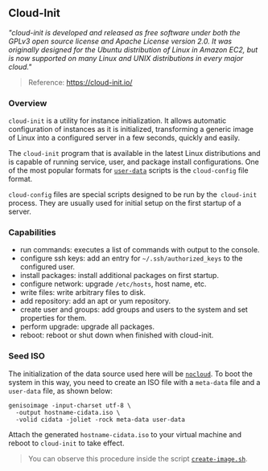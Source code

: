 ## Cloud-Init
*"cloud-init is developed and released as free software under both the GPLv3 open source license and Apache License version 2.0. It was originally designed for the Ubuntu distribution of Linux in Amazon EC2, but is now supported on many Linux and UNIX distributions in every major cloud."*
> Reference: https://cloud-init.io/

### Overview
`cloud-init` is a utility for instance initialization. It allows automatic configuration of instances as it is initialized, transforming a generic image of Linux into a configured server in a few seconds, quickly and easily.

The `cloud-init` program that is available in the latest Linux distributions and is capable of running service, user, and package install configurations. One of the most popular formats for [`user-data`](https://cloudinit.readthedocs.io/en/latest/topics/examples.html) scripts is the `cloud-config` file format.

`cloud-config` files are special scripts designed to be run by the` cloud-init` process. They are usually used for initial setup on the first startup of a server.

### Capabilities
* run commands: executes a list of commands with output to the console.
* configure ssh keys: add an entry for `~/.ssh/authorized_keys` to the configured user.
* install packages: install additional packages on first startup.
* configure network: upgrade `/etc/hosts`, host name, etc.
* write files: write arbitrary files to disk.
* add repository: add an apt or yum repository.
* create user and groups: add groups and users to the system and set properties for them.
* perform upgrade: upgrade all packages.
* reboot: reboot or shut down when finished with cloud-init.

### Seed ISO
The initialization of the data source used here will be [`nocloud`](https://cloudinit.readthedocs.io/en/latest/topics/datasources/nocloud.html). To boot the system in this way, you need to create an ISO file with a `meta-data` file and a `user-data` file, as shown below:

```
genisoimage -input-charset utf-8 \
  -output hostname-cidata.iso \
  -volid cidata -joliet -rock meta-data user-data
```

Attach the generated `hostname-cidata.iso` to your virtual machine and reboot to `cloud-init` to take effect.

> You can observe this procedure inside the script [`create-image.sh`](/create-image.sh).